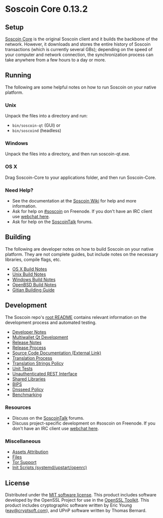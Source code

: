 Soscoin Core 0.13.2
=====================

Setup
---------------------
[Soscoin Core](http://soscoin.org/en/download) is the original Soscoin client and it builds the backbone of the network. However, it downloads and stores the entire history of Soscoin transactions (which is currently several GBs); depending on the speed of your computer and network connection, the synchronization process can take anywhere from a few hours to a day or more.

Running
---------------------
The following are some helpful notes on how to run Soscoin on your native platform.

### Unix

Unpack the files into a directory and run:

- `bin/soscoin-qt` (GUI) or
- `bin/soscoind` (headless)

### Windows

Unpack the files into a directory, and then run soscoin-qt.exe.

### OS X

Drag Soscoin-Core to your applications folder, and then run Soscoin-Core.

### Need Help?

* See the documentation at the [Soscoin Wiki](https://soscoin.info/)
for help and more information.
* Ask for help on [#soscoin](http://webchat.freenode.net?channels=soscoin) on Freenode. If you don't have an IRC client use [webchat here](http://webchat.freenode.net?channels=soscoin).
* Ask for help on the [SoscoinTalk](https://soscointalk.io/) forums.

Building
---------------------
The following are developer notes on how to build Soscoin on your native platform. They are not complete guides, but include notes on the necessary libraries, compile flags, etc.

- [OS X Build Notes](build-osx.md)
- [Unix Build Notes](build-unix.md)
- [Windows Build Notes](build-windows.md)
- [OpenBSD Build Notes](build-openbsd.md)
- [Gitian Building Guide](gitian-building.md)

Development
---------------------
The Soscoin repo's [root README](/README.md) contains relevant information on the development process and automated testing.

- [Developer Notes](developer-notes.md)
- [Multiwallet Qt Development](multiwallet-qt.md)
- [Release Notes](release-notes.md)
- [Release Process](release-process.md)
- [Source Code Documentation (External Link)](https://dev.visucore.com/bitcoin/doxygen/)
- [Translation Process](translation_process.md)
- [Translation Strings Policy](translation_strings_policy.md)
- [Unit Tests](unit-tests.md)
- [Unauthenticated REST Interface](REST-interface.md)
- [Shared Libraries](shared-libraries.md)
- [BIPS](bips.md)
- [Dnsseed Policy](dnsseed-policy.md)
- [Benchmarking](benchmarking.md)

### Resources
* Discuss on the [SoscoinTalk](https://soscointalk.io/) forums.
* Discuss project-specific development on #soscoin on Freenode. If you don't have an IRC client use [webchat here](http://webchat.freenode.net/?channels=soscoin).

### Miscellaneous
- [Assets Attribution](assets-attribution.md)
- [Files](files.md)
- [Tor Support](tor.md)
- [Init Scripts (systemd/upstart/openrc)](init.md)

License
---------------------
Distributed under the [MIT software license](http://www.opensource.org/licenses/mit-license.php).
This product includes software developed by the OpenSSL Project for use in the [OpenSSL Toolkit](https://www.openssl.org/). This product includes
cryptographic software written by Eric Young ([eay@cryptsoft.com](mailto:eay@cryptsoft.com)), and UPnP software written by Thomas Bernard.
